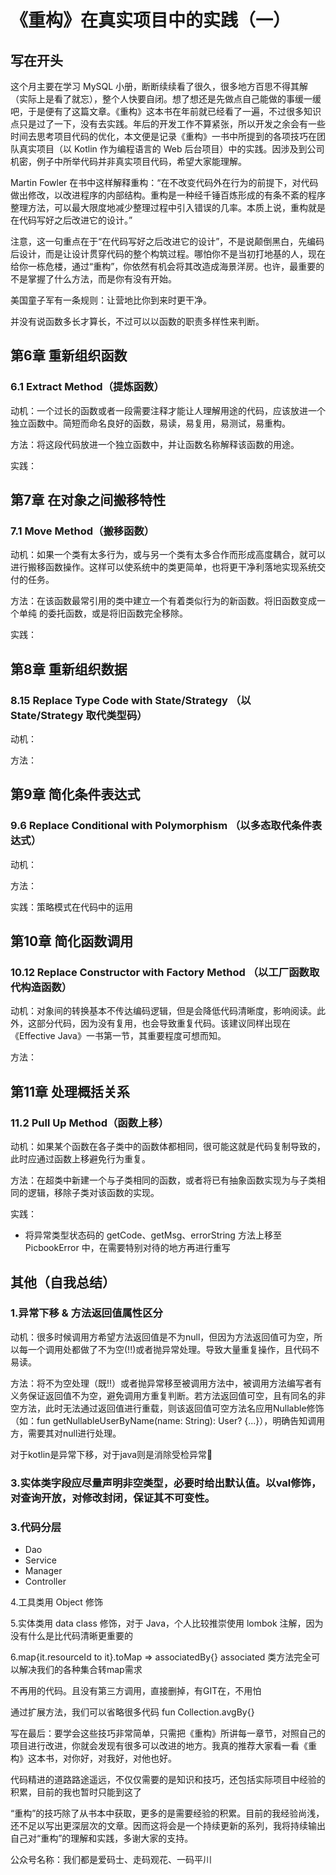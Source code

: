 # 《重构》在真实项目中的实践（一）

## 写在开头

这个月主要在学习 MySQL 小册，断断续续看了很久，很多地方百思不得其解（实际上是看了就忘），整个人快要自闭。想了想还是先做点自己能做的事缓一缓吧，于是便有了这篇文章。《重构》这本书在年前就已经看了一遍，不过很多知识点只是过了一下，没有去实践。年后的开发工作不算紧张，所以开发之余会有一些时间去思考项目代码的优化，本文便是记录《重构》一书中所提到的各项技巧在团队真实项目（以 Kotlin 作为编程语言的 Web 后台项目）中的实践。因涉及到公司机密，例子中所举代码并非真实项目代码，希望大家能理解。

Martin Fowler 在书中这样解释重构：“在不改变代码外在行为的前提下，对代码做出修改，以改进程序的内部结构。重构是一种经千锤百炼形成的有条不紊的程序整理方法，可以最大限度地减少整理过程中引入错误的几率。本质上说，重构就是在代码写好之后改进它的设计。”

注意，这一句重点在于“在代码写好之后改进它的设计”，不是说颠倒黑白，先编码后设计，而是让设计贯穿代码的整个构筑过程。哪怕你不是当初打地基的人，现在给你一栋危楼，通过“重构”，你依然有机会将其改造成海景洋房。也许，最重要的不是掌握了什么方法，而是你有没有开始。



美国童子军有一条规则：让营地比你到来时更干净。



并没有说函数多长才算长，不过可以以函数的职责多样性来判断。







## 第6章 重新组织函数

### 6.1 Extract Method（提炼函数）

动机：一个过长的函数或者一段需要注释才能让人理解用途的代码，应该放进一个独立函数中。简短而命名良好的函数，易读，易复用，易测试，易重构。

方法：将这段代码放进一个独立函数中，并让函数名称解释该函数的用途。

实践：

## 第7章 在对象之间搬移特性

### 7.1 Move Method（搬移函数）

动机：如果一个类有太多行为，或与另一个类有太多合作而形成高度耦合，就可以进行搬移函数操作。这样可以使系统中的类更简单，也将更干净利落地实现系统交付的任务。

方法：在该函数最常引用的类中建立一个有着类似行为的新函数。将旧函数变成一个单纯 的委托函数，或是将旧函数完全移除。

实践：

## 第8章 重新组织数据

### 8.15 Replace Type Code with State/Strategy （以 State/Strategy 取代类型码）

动机：

方法：



## 第9章 简化条件表达式

### 9.6 Replace Conditional with Polymorphism （以多态取代条件表达式）

动机：

方法：

实践：策略模式在代码中的运用



## 第10章 简化函数调用

### 10.12 Replace Constructor with Factory Method （以工厂函数取代构造函数）

动机：对象间的转换基本不传达编码逻辑，但是会降低代码清晰度，影响阅读。此外，这部分代码，因为没有复用，也会导致重复代码。该建议同样出现在《Effective Java》一书第一节，其重要程度可想而知。

方法：



## 第11章 处理概括关系

### 11.2 Pull Up Method（函数上移）

动机：如果某个函数在各子类中的函数体都相同，很可能这就是代码复制导致的，此时应通过函数上移避免行为重复。

方法：在超类中新建一个与子类相同的函数，或者将已有抽象函数实现为与子类相同的逻辑，移除子类对该函数的实现。

实践：

- 将异常类型状态码的 getCode、getMsg、errorString 方法上移至 PicbookError 中，在需要特别对待的地方再进行重写

## 其他（自我总结）

### 1.异常下移 & 方法返回值属性区分

动机：很多时候调用方希望方法返回值是不为null，但因为方法返回值可为空，所以每一个调用处都做了不为空(!!)或者抛异常处理。导致大量重复操作，且代码不易读。

方法：将不为空处理（既!!）或者抛异常移至被调用方法中，被调用方法编写者有义务保证返回值不为空，避免调用方重复判断。若方法返回值可空，且有同名的非空方法，此时无法通过返回值进行重载，则该返回值可空方法名应用Nullable修饰（如：fun getNullableUserByName(name: String): User? {...}），明确告知调用方，需要其对null进行处理。



对于kotlin是异常下移，对于java则是消除受检异常



### 3.实体类字段应尽量声明非空类型，必要时给出默认值。以val修饰，对查询开放，对修改封闭，保证其不可变性。



### 3.代码分层

- Dao
- Service
- Manager
- Controller



4.工具类用 Object 修饰



5.实体类用 data class 修饰，对于 Java，个人比较推崇使用 lombok 注解，因为没有什么是比代码清晰更重要的



6.map{it.resourceId to it}.toMap => associatedBy{} associated 类方法完全可以解决我们的各种集合转map需求







不再用的代码。且没有第三方调用，直接删掉，有GIT在，不用怕



通过扩展方法，我们可以省略很多代码 fun Collection.avgBy{}



写在最后：要学会这些技巧非常简单，只需把《重构》所讲每一章节，对照自己的项目进行改进，你就会发现有很多可以改进的地方。我真的推荐大家看一看《重构》这本书，对你好，对我好，对他也好。



代码精进的道路路途遥远，不仅仅需要的是知识和技巧，还包括实际项目中经验的积累，目前的我也暂时只能到这了



“重构”的技巧除了从书本中获取，更多的是需要经验的积累。目前的我经验尚浅，还不足以写出更深层次的文章。因而这将会是一个持续更新的系列，我将持续输出自己对“重构”的理解和实践，多谢大家的支持。





公众号名称：我们都是爱码士、走码观花、一码平川

